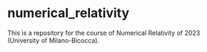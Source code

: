 # numerical_relativity
This is a repository for the course of Numerical Relativity of 2023 (University of Milano-Bicocca).
